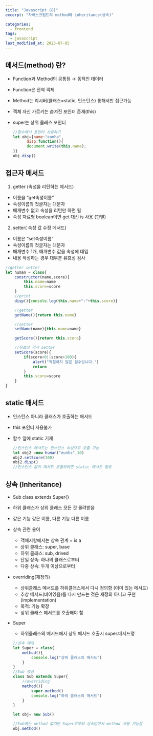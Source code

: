 ```yaml
---
title: "Javascript (8)"
excerpt: "자바스크립트의 method와 inheritance(상속)"

categories:
  - frontend
tags:
  - javascript
last_modified_at: 2023-07-05
---
```

## 메서드(method) 란? ##
- Function과 Method의 공통점 → 동적인 데이터
- Function은 전역 객체
- Method는 리시버(클래스=static, 인스턴스) 통해서만 접근가능
- 객체 자신 가르키는 숨겨진 포인터 존재(this)
- super는 상위 클래스 포인터

  ```javascript
  //함수에서 포인터 사용하기
  let obj={name:"eunha",
        disp:function(){
        document.write(this.name);
  }}
  obj.disp()
  ```

## 접근자 메서드 ##

1. getter (속성을 리턴하는 메서드)
  - 이름을 “get속성이름”
  - 속성이름의 첫글자는 대문자
  - 매개변수 없고 속성을 리턴만 하면 됨
  - 속성 자료형 boolean이면 get 대신 is 사용 (판별)
2. setter( 속성 값 수정 메서드)
  - 이름은 “set속성이름”
  - 속성이름의 첫글자는 대문자
  - 매개변수 1개, 매개변수 값을 속성에 대입
  - 내용 작성하는 경우 대부분 유효성 검사

  ```javascript
  //getter setter
  let human = class{
      constructor(name,score){
          this.name=name
          this.score=score
      }
      //print
      disp(){console.log(this.name+":"+this.score)}

      //getter
      getName(){return this.name}

      //setter
      setName(name){this.name=name}

      getScore(){return this.score}

      //유효성 검사 setter
      setScore(score){
          if(score<0||score>100){
              alert("적절하지 않은 점수입니다.")
              return
          }
          this.score=score
      }
  }

  ```
## static 매서드 ##

- 인스턴스 아니라 클래스가 호출하는 매서드
- this 포인터 사용불가
- 함수 앞에 static 기재

  ```javascript
  //인스턴스 매서드는 인스턴스 속성으로 호출 가능
  let obj2 =new human("eunha",10)
  obj2.setScore(100)
  obj2.disp()
  //인스턴스 없이 매서드 호출하려면 static 매서드 필요
  ```

## 상속 (Inheritance) ##
- Sub class extends Super{}
- 하위 클래스가 상위 클래스 모든 것 물려받음
- 같은 기능 같은 이름, 다른 기능 다른 이름
- 상속 관련 용어
  - 객체지향에서는 상속 관계 = is a
  - 상위 클래스: super, base
  - 하위 클래스: sub, drived
  - 단일 상속: 하나의 클래스로부터
  - 다중 상속: 두개 이상으로부터
- overriding(재정의)
  - 상위클래스 메서드를 하위클래스에서 다시 정의함 (이미 있는 메서드)
  - 추상 메서드(비어있음)를 다시 만드는 것은 재정의 아니고 구현(implementation)
  - 목적: 기능 확장
  - 상위 클래스 메서드를 호출해야 함
- Super
  - 하위클래스의 메서드에서 상위 메서드 호출시 super.메서드명

  ```javascript
  //상속 예제
  let Super = class{
      method(){
          console.log("상위 클래스의 매서드")
      }
  }
  //Sub 생성
  class Sub extends Super{
      //overriding
      method(){
          super.method()
          console.log("하위 클래스의 매서드")
      }
  }

  let obj= new Sub()

  //Sub에는 method 없지만 Super로부터 상속받아서 method 사용 가능함
  obj.method()
  ```